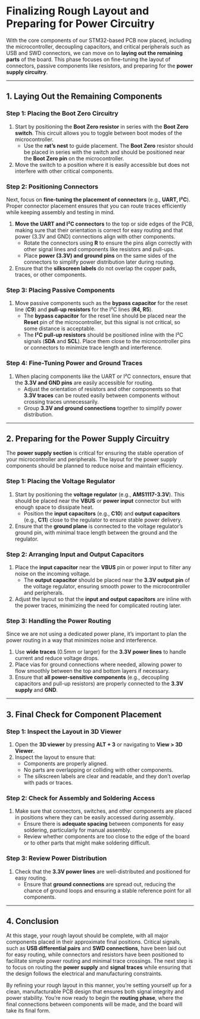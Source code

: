 # Finalizing Rough Layout and Preparing for Power Circuitry

With the core components of our STM32-based PCB now placed, including the microcontroller, decoupling capacitors, and critical peripherals such as USB and SWD connectors, we can move on to **laying out the remaining parts** of the board. This phase focuses on fine-tuning the layout of connectors, passive components like resistors, and preparing for the **power supply circuitry**.

---

## **1. Laying Out the Remaining Components**

### **Step 1: Placing the Boot Zero Circuitry**
1. Start by positioning the **Boot Zero resistor** in series with the **Boot Zero switch**. This circuit allows you to toggle between boot modes of the microcontroller.
   - Use the **rat’s nest** to guide placement. The **Boot Zero** resistor should be placed in series with the switch and should be positioned near the **Boot Zero pin** on the microcontroller.
2. Move the switch to a position where it is easily accessible but does not interfere with other critical components.

### **Step 2: Positioning Connectors**
Next, focus on **fine-tuning the placement of connectors** (e.g., **UART, I²C**). Proper connector placement ensures that you can route traces efficiently while keeping assembly and testing in mind.

1. **Move the UART and I²C connectors** to the top or side edges of the PCB, making sure that their orientation is correct for easy routing and that power (3.3V and GND) connections align with other components.
   - Rotate the connectors using **R** to ensure the pins align correctly with other signal lines and components like resistors and pull-ups.
   - Place **power (3.3V) and ground pins** on the same sides of the connectors to simplify power distribution later during routing.
2. Ensure that the **silkscreen labels** do not overlap the copper pads, traces, or other components.

### **Step 3: Placing Passive Components**
1. Move passive components such as the **bypass capacitor** for the reset line (**C9**) and **pull-up resistors** for the I²C lines (**R4, R5**).
   - The **bypass capacitor** for the reset line should be placed near the **Reset** pin of the microcontroller, but this signal is not critical, so some distance is acceptable.
   - The **I²C pull-up resistors** should be positioned inline with the I²C signals (**SDA** and **SCL**). Place them close to the microcontroller pins or connectors to minimize trace length and interference.

### **Step 4: Fine-Tuning Power and Ground Traces**
1. When placing components like the UART or I²C connectors, ensure that the **3.3V and GND pins** are easily accessible for routing.
   - Adjust the orientation of resistors and other components so that **3.3V traces** can be routed easily between components without crossing traces unnecessarily.
   - Group **3.3V and ground connections** together to simplify power distribution.

---

## **2. Preparing for the Power Supply Circuitry**

The **power supply section** is critical for ensuring the stable operation of your microcontroller and peripherals. The layout for the power supply components should be planned to reduce noise and maintain efficiency.

### **Step 1: Placing the Voltage Regulator**
1. Start by positioning the **voltage regulator** (e.g., **AMS1117-3.3V**). This should be placed near the **VBUS** or **power input** connector but with enough space to dissipate heat.
   - Position the **input capacitors** (e.g., **C10**) and **output capacitors** (e.g., **C11**) close to the regulator to ensure stable power delivery.
2. Ensure that the **ground plane** is connected to the voltage regulator’s ground pin, with minimal trace length between the ground and the regulator.

### **Step 2: Arranging Input and Output Capacitors**
1. Place the **input capacitor** near the **VBUS** pin or power input to filter any noise on the incoming voltage.
   - The **output capacitor** should be placed near the **3.3V output pin** of the voltage regulator, ensuring smooth power to the microcontroller and peripherals.
2. Adjust the layout so that the **input and output capacitors** are inline with the power traces, minimizing the need for complicated routing later.

### **Step 3: Handling the Power Routing**
Since we are not using a dedicated power plane, it’s important to plan the power routing in a way that minimizes noise and interference.

1. Use **wide traces** (0.5mm or larger) for the **3.3V power lines** to handle current and reduce voltage drops.
2. Place vias for ground connections where needed, allowing power to flow smoothly between the top and bottom layers if necessary.
3. Ensure that **all power-sensitive components** (e.g., decoupling capacitors and pull-up resistors) are properly connected to the **3.3V supply** and **GND**.

---

## **3. Final Check for Component Placement**

### **Step 1: Inspect the Layout in 3D Viewer**
1. Open the **3D viewer** by pressing **ALT + 3** or navigating to **View > 3D Viewer**.
2. Inspect the layout to ensure that:
   - Components are properly aligned.
   - No parts are overlapping or colliding with other components.
   - The silkscreen labels are clear and readable, and they don’t overlap with pads or traces.

### **Step 2: Check for Assembly and Soldering Access**
1. Make sure that connectors, switches, and other components are placed in positions where they can be easily accessed during assembly.
   - Ensure there is **adequate spacing** between components for easy soldering, particularly for manual assembly.
   - Review whether components are too close to the edge of the board or to other parts that might make soldering difficult.

### **Step 3: Review Power Distribution**
1. Check that the **3.3V power lines** are well-distributed and positioned for easy routing.
   - Ensure that **ground connections** are spread out, reducing the chance of ground loops and ensuring a stable reference point for all components.

---

## **4. Conclusion**

At this stage, your rough layout should be complete, with all major components placed in their approximate final positions. Critical signals, such as **USB differential pairs** and **SWD connections**, have been laid out for easy routing, while connectors and resistors have been positioned to facilitate simple power routing and minimal trace crossings. The next step is to focus on routing the **power supply** and **signal traces** while ensuring that the design follows the electrical and manufacturing constraints.

By refining your rough layout in this manner, you’re setting yourself up for a clean, manufacturable PCB design that ensures both signal integrity and power stability. You’re now ready to begin the **routing phase**, where the final connections between components will be made, and the board will take its final form.